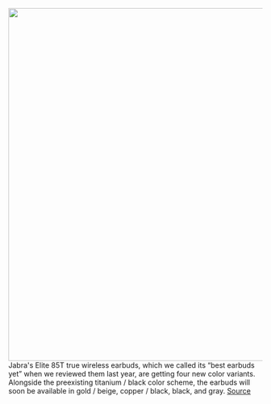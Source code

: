 <img src='https://cdn.vox-cdn.com/thumbor/yqesF7h_nkLMJsqdFFmfzfQv0kg=/0x705:8479x4738/1200x800/filters:focal(3562x2074:4918x3430)/cdn.vox-cdn.com/uploads/chorus_image/image/68650026/Elite_85t_Color_Range_Lineup_LB_1_.0.jpg' width='700px' /><br/>
Jabra's Elite 85T true wireless earbuds, which we called its “best earbuds yet” when we reviewed them last year, are getting four new color variants. Alongside the preexisting titanium / black color scheme, the earbuds will soon be available in gold / beige, copper / black, black, and gray.
<a href='https://www.theverge.com/2021/1/11/22220288/jabra-elite-85t-earbuds-price-four-new-colors'> Source <a/>